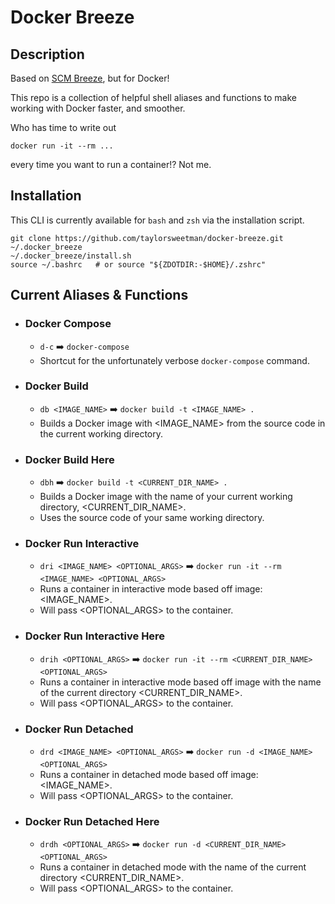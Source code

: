 # Docker Breeze

## Description

Based on [SCM Breeze](https://github.com/scmbreeze/scm_breeze), but for Docker!

This repo is a collection of helpful shell aliases and functions to make working with Docker faster, and smoother.

Who has time to write out

```shell
docker run -it --rm ...
```

every time you want to run a container!? Not me.

## Installation

This CLI is currently available for `bash` and `zsh` via the installation script.

```shell
git clone https://github.com/taylorsweetman/docker-breeze.git ~/.docker_breeze
~/.docker_breeze/install.sh
source ~/.bashrc   # or source "${ZDOTDIR:-$HOME}/.zshrc"
```

## Current Aliases & Functions

- ### Docker Compose

  - `d-c` :arrow_right: `docker-compose`
  - Shortcut for the unfortunately verbose `docker-compose` command.

- ### Docker Build

  - `db <IMAGE_NAME>` :arrow_right: `docker build -t <IMAGE_NAME> .`
  - Builds a Docker image with <IMAGE_NAME> from the source code in the current working directory.

- ### Docker Build Here

  - `dbh` :arrow_right: `docker build -t <CURRENT_DIR_NAME> .`
  - Builds a Docker image with the name of your current working directory, <CURRENT_DIR_NAME>.
  - Uses the source code of your same working directory.

- ### Docker Run Interactive

  - `dri <IMAGE_NAME> <OPTIONAL_ARGS>` :arrow_right: `docker run -it --rm <IMAGE_NAME> <OPTIONAL_ARGS>`
  - Runs a container in interactive mode based off image: <IMAGE_NAME>.
  - Will pass <OPTIONAL_ARGS> to the container.

- ### Docker Run Interactive Here

  - `drih <OPTIONAL_ARGS>` :arrow_right: `docker run -it --rm <CURRENT_DIR_NAME> <OPTIONAL_ARGS>`
  - Runs a container in interactive mode based off image with the name of the current directory <CURRENT_DIR_NAME>.
  - Will pass <OPTIONAL_ARGS> to the container.

- ### Docker Run Detached

  - `drd <IMAGE_NAME> <OPTIONAL_ARGS>` :arrow_right: `docker run -d <IMAGE_NAME> <OPTIONAL_ARGS>`
  - Runs a container in detached mode based off image: <IMAGE_NAME>.
  - Will pass <OPTIONAL_ARGS> to the container.

- ### Docker Run Detached Here

  - `drdh <OPTIONAL_ARGS>` :arrow_right: `docker run -d <CURRENT_DIR_NAME> <OPTIONAL_ARGS>`
  - Runs a container in detached mode with the name of the current directory <CURRENT_DIR_NAME>.
  - Will pass <OPTIONAL_ARGS> to the container.
